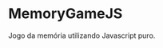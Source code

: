 
<!-- @import "[TOC]" {cmd="toc" depthFrom=1 depthTo=6 orderedList=false} -->
# MemoryGameJS
Jogo da memória utilizando Javascript puro.

